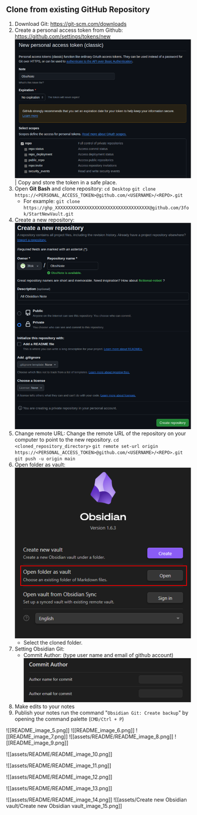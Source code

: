 ## Clone from existing GitHub Repository
1. Download Git:
	https://git-scm.com/downloads
2. Create a personal access token from Github:  
	https://github.com/settings/tokens/new  
	![](assets/README/README_image_1.png)  
	| Copy and store the token in a safe place.  
3. Open **Git Bash** and clone repository:
	 `cd Desktop`
	 `git clone https://<PERSONAL_ACCESS_TOKEN>@github.com/<USERNAME>/<REPO>.git`
	- For example:
		`git clone https://ghp_XXXXXXXXXXXXXXXXXXXXXXXXXXXXXXXXXXXX@github.com/3fok/StartNewVault.git`
4.  Create a new repository:  
	![](assets/README/README_image_2.png)
5. Change remote URL: Change the remote URL of the repository on your computer to point to the new repository.
	`cd <cloned_repository_directory>`
	`git remote set-url origin https://<PERSONAL_ACCESS_TOKEN>@github.com/<USERNAME>/<REPO>.git`
	`git push -u origin main`
1. Open folder as vault:  
	![](assets/README/README_image_3.png)
	- Select the cloned folder.
7. Setting Obsidian Git:
	- Commit Author: (type user name and email of github account)  
		![](assets/README/README_image_4.png)
8. Make edits to your notes
9. Publish your notes run the command "`Obsidian Git: Create backup`" by opening the command palette (`CMD/Ctrl + P`) 



![[README_image_5.png]]
![[README_image_6.png]]
![[README_image_7.png]]
![[assets/README/README_image_8.png]]
![[README_image_9.png]]







![[assets/README/README_image_10.png]]


![[assets/README/README_image_11.png]]

![[assets/README/README_image_12.png]]

![[assets/README/README_image_13.png]]


![[assets/README/README_image_14.png]]
![[assets/Create new Obsidian vault/Create new Obsidian vault_image_15.png]]
